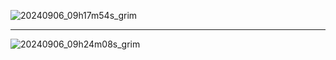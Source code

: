 ![20240906_09h17m54s_grim](https://github.com/user-attachments/assets/501173a3-7e86-4b82-9c17-290d99047587)

----------
![20240906_09h24m08s_grim](https://github.com/user-attachments/assets/8d1ece9d-1eca-47dc-ac9e-fa31cef74eec)
